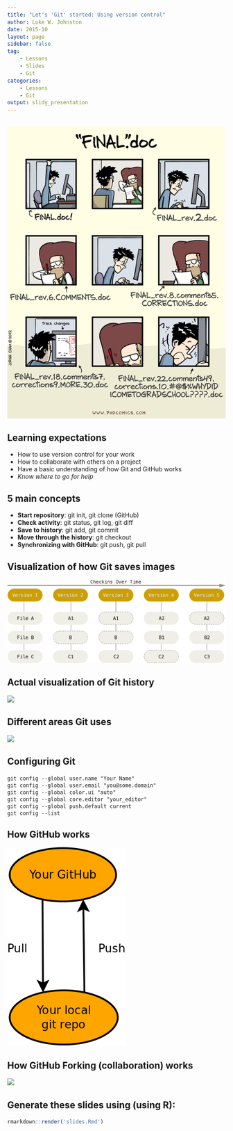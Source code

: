 ```yaml
---
title: "Let's 'Git' started: Using version control"
author: Luke W. Johnston
date: 2015-10
layout: page
sidebar: false
tag:
    - Lessons
    - Slides
    - Git
categories:
    - Lessons
    - Git
output: slidy_presentation
---
```


## 

![](/lessons/images/filenamingComic.gif)

## Learning expectations ##

- How to use version control for your work
- How to collaborate with others on a project
- Have a basic understanding of how Git and GitHub works
- *Know where to go for help*

## 5 main concepts ##

- **Start repository**: git init, git clone (GitHub)
- **Check activity**: git status, git log, git diff
- **Save to history**: git add, git commit
- **Move through the history**: git checkout
- **Synchronizing with GitHub**: git push, git pull

## Visualization of how Git saves images ##

![Taken from the [Git site](http://git-scm.com/book/en/v2/Getting-Started-Git-Basics)](/lessons/images/vcs-Snapshot.png)

## Actual visualization of Git history ##

![](http://marklodato.github.io/visual-git-guide/conventions.svg.png)

## Different areas Git uses ##

![](http://marklodato.github.io/visual-git-guide/basic-usage.svg.png)

## Configuring Git ##

```
git config --global user.name "Your Name"
git config --global user.email "you@some.domain"
git config --global color.ui "auto"
git config --global core.editor "your_editor"
git config --global push.default current
git config --list
```

## How GitHub works ##

![](/lessons/images/GitHubFlow.png)

## How GitHub Forking (collaboration) works ##

![](/lesson/images/GitHubForkFlow.png)

## Generate these slides using (using R): ##


```r
rmarkdown::render('slides.Rmd')
```
